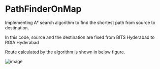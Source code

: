 # PathFinderOnMap

Implementing A* search algorithm to find the shortest path from source to destination.

In this code, source and the destination are fixed from BITS Hyderabad to RGIA Hyderabad

Route calculated by the algorithm is shown in below figure.

![image](https://user-images.githubusercontent.com/38646002/120524080-457a1f80-c3f4-11eb-852c-31269575b0a8.png)
